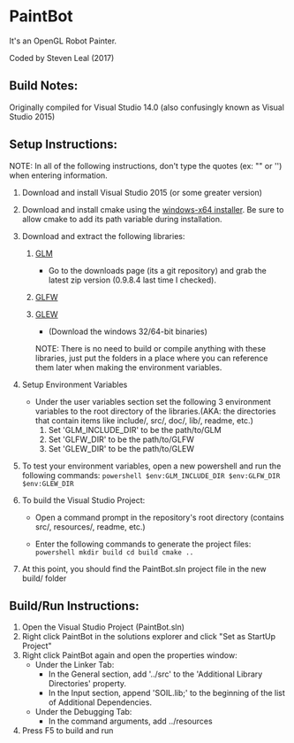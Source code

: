 # PaintBot

It's an OpenGL Robot Painter.

Coded by Steven Leal (2017)

## Build Notes:
Originally compiled for Visual Studio 14.0 (also confusingly known as Visual Studio 2015)
	
## Setup Instructions:
NOTE: In all of the following instructions, don't type the quotes (ex: "" or '') when entering information.
		
1. Download and install Visual Studio 2015 (or some greater version)
	
2. Download and install cmake using the [windows-x64 installer](https://cmake.org/download/). Be sure to allow cmake to add its path variable during installation.
		
3. Download and extract the following libraries:
	1. [GLM](http://glm.g-truc.net/)
		* Go to the downloads page (its a git repository) and grab the latest zip version (0.9.8.4 last time I checked).
	2. [GLFW](http://www.glfw.org/)
	3. [GLEW](http://glew.sourceforge.net/)
		* (Download the windows 32/64-bit binaries)

		NOTE: There is no need to build or compile anything with these libraries,
			just put the folders in a place where you can reference them later
			when making the environment variables.
			
4. Setup Environment Variables
	* Under the user variables section set the following 3 environment variables to the root directory of the libraries.(AKA: the directories that contain items like include/, src/, doc/, lib/, readme, etc.)
		1. Set 'GLM_INCLUDE_DIR' to be the path/to/GLM
		2. Set 'GLFW_DIR' to be the path/to/GLFW
		3. Set 'GLEW_DIR' to be the path/to/GLEW

5. To test your environment variables, open a new powershell and run the following commands:
		```powershell
		$env:GLM_INCLUDE_DIR
		$env:GLFW_DIR
		$env:GLEW_DIR
		```
		
6. To build the Visual Studio Project:
	* Open a command prompt in the repository's root directory (contains src/, resources/, readme, etc.)
			
	* Enter the following commands to generate the project files:
			```powershell
			mkdir build
			cd build
			cmake ..
			```
		
7. At this point, you should find the PaintBot.sln project file in the new build/ folder
		
## Build/Run Instructions:
1. Open the Visual Studio Project (PaintBot.sln)
2. Right click PaintBot in the solutions explorer and click "Set as StartUp Project"
3. Right click PaintBot again and open the properties window:
	* Under the Linker Tab:
		* In the General section, add '../src' to the 'Additional Library Directories' property.
		* In the Input section, append 'SOIL.lib;' to the beginning of the list of Additional Dependencies.
	* Under the Debugging Tab:
		* In the command arguments, add ../resources
4. Press F5 to build and run
	